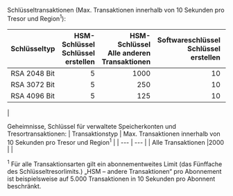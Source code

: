 Schlüsseltransaktionen (Max. Transaktionen innerhalb von 10 Sekunden pro Tresor und Region<sup>1</sup>):

|Schlüsseltyp|HSM-Schlüssel<br>Schlüssel erstellen|HSM-Schlüssel<br>Alle anderen Transaktionen|Softwareschlüssel<br>Schlüssel erstellen|Softwareschlüssel<br>Alle anderen Transaktionen|
|:---|---:|---:|---:|---:|
|RSA 2048 Bit|5|1000|10|2000|
|RSA 3072 Bit|5|250|10|500|
|RSA 4096 Bit|5|125|10|250|
|

Geheimnisse, Schlüssel für verwaltete Speicherkonten und Tresortransaktionen:
| Transaktionstyp | Max. Transaktionen innerhalb von 10 Sekunden pro Tresor und Region<sup>1</sup> |
| --- | --- |
| Alle Transaktionen |2000 |
|

<sup>1</sup> Für alle Transaktionsarten gilt ein abonnementweites Limit (das Fünffache des Schlüsseltresorlimits.) „HSM – andere Transaktionen“ pro Abonnement ist beispielsweise auf 5.000 Transaktionen in 10 Sekunden pro Abonnent beschränkt.
